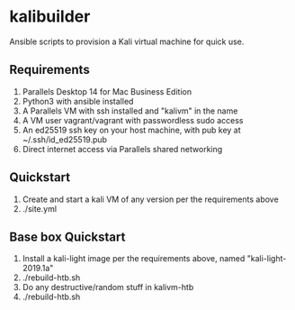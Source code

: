 # kalibuilder

Ansible scripts to provision a Kali virtual machine for quick use.

## Requirements
1. Parallels Desktop 14 for Mac Business Edition
2. Python3 with ansible installed
3. A Parallels VM with ssh installed and "kalivm" in the name
4. A VM user vagrant/vagrant with passwordless sudo access
5. An ed25519 ssh key on your host machine, with pub key at ~/.ssh/id_ed25519.pub
6. Direct internet access via Parallels shared networking

## Quickstart
1. Create and start a kali VM of any version per the requirements above
2. ./site.yml

## Base box Quickstart
1. Install a kali-light image per the requirements above, named "kali-light-2019.1a"
2. ./rebuild-htb.sh
3. Do any destructive/random stuff in kalivm-htb
4. ./rebuild-htb.sh

